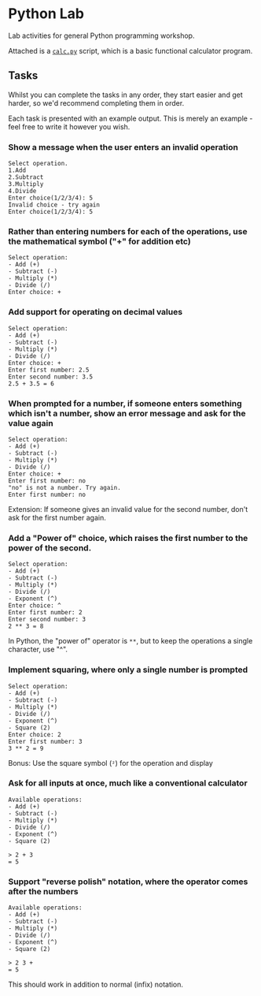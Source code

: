 # Python Lab

Lab activities for general Python programming workshop.

Attached is a [`calc.py`](./calc.py) script, which is a basic functional calculator program.

## Tasks

Whilst you can complete the tasks in any order, they start easier and get harder, so we'd recommend completing them in order.

Each task is presented with an example output. This is merely an example - feel free to write it however you wish.

### Show a message when the user enters an invalid operation

```
Select operation.
1.Add
2.Subtract
3.Multiply
4.Divide
Enter choice(1/2/3/4): 5
Invalid choice - try again
Enter choice(1/2/3/4): 5
```

### Rather than entering numbers for each of the operations, use the mathematical symbol ("+" for addition etc)

```
Select operation:
- Add (+)
- Subtract (-)
- Multiply (*)
- Divide (/)
Enter choice: +
```

### Add support for operating on decimal values

```
Select operation:
- Add (+)
- Subtract (-)
- Multiply (*)
- Divide (/)
Enter choice: +
Enter first number: 2.5
Enter second number: 3.5
2.5 + 3.5 = 6
```

### When prompted for a number, if someone enters something which isn't a number, show an error message and ask for the value again

```
Select operation:
- Add (+)
- Subtract (-)
- Multiply (*)
- Divide (/)
Enter choice: +
Enter first number: no
"no" is not a number. Try again.
Enter first number: no
```

Extension: If someone gives an invalid value for the second number, don't ask for the first number again.

### Add a "Power of" choice, which raises the first number to the power of the second.

```
Select operation:
- Add (+)
- Subtract (-)
- Multiply (*)
- Divide (/)
- Exponent (^)
Enter choice: ^
Enter first number: 2
Enter second number: 3
2 ** 3 = 8
```

In Python, the "power of" operator is `**`, but to keep the operations a single character, use "^".

### Implement squaring, where only a single number is prompted

```
Select operation:
- Add (+)
- Subtract (-)
- Multiply (*)
- Divide (/)
- Exponent (^)
- Square (2)
Enter choice: 2
Enter first number: 3
3 ** 2 = 9
```

Bonus: Use the square symbol (`²`) for the operation and display

### Ask for all inputs at once, much like a conventional calculator

```
Available operations:
- Add (+)
- Subtract (-)
- Multiply (*)
- Divide (/)
- Exponent (^)
- Square (2)

> 2 + 3
= 5
```

### Support "reverse polish" notation, where the operator comes after the numbers

```
Available operations:
- Add (+)
- Subtract (-)
- Multiply (*)
- Divide (/)
- Exponent (^)
- Square (2)

> 2 3 +
= 5
```

This should work in addition to normal (infix) notation.
